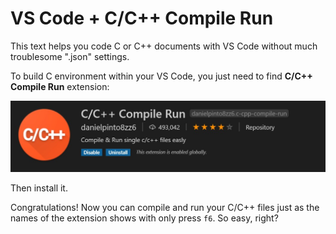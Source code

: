 # VS Code + C/C++ Compile Run

This text helps you code C or C++ documents with VS Code without much troublesome ".json" settings.

To build C environment within your VS Code, you just need to find **C/C++ Compile Run** extension: 

![C/C++ Compile Run](./C_compile_run.jpg)

Then install it.

Congratulations! Now you can compile and run your C/C++ files just as the names of the extension shows with only press `f6`. So easy, right?
